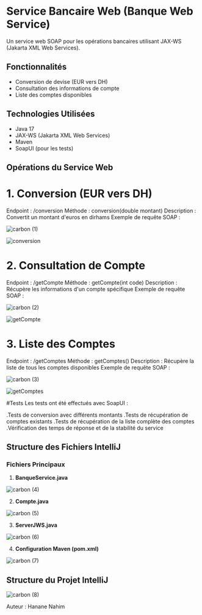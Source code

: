 # Service Bancaire Web (Banque Web Service)

Un service web SOAP pour les opérations bancaires utilisant JAX-WS (Jakarta XML Web Services).

## Fonctionnalités

- Conversion de devise (EUR vers DH)
- Consultation des informations de compte
- Liste des comptes disponibles

## Technologies Utilisées

- Java 17
- JAX-WS (Jakarta XML Web Services)
- Maven
- SoapUI (pour les tests)

## Opérations du Service Web

# 1. Conversion (EUR vers DH)
Endpoint : /conversion
Méthode : conversion(double montant)
Description : Convertit un montant d'euros en dirhams
Exemple de requête SOAP :

![carbon (1)](https://github.com/user-attachments/assets/f5f67f76-ceb6-4487-9c74-b46d3f5365c8)

![conversion](https://github.com/user-attachments/assets/d8feafa0-08ab-4244-84e2-a912fa984c5c)

# 2. Consultation de Compte

Endpoint : /getCompte
Méthode : getCompte(int code)
Description : Récupère les informations d'un compte spécifique
Exemple de requête SOAP : 

![carbon (2)](https://github.com/user-attachments/assets/7841dcb4-1acc-4fe1-9c0c-1e0fcb131ef6)

![getCompte](https://github.com/user-attachments/assets/81b4a51b-c538-4658-9181-86a6cdcd828f)

# 3. Liste des Comptes

Endpoint : /getComptes
Méthode : getComptes()
Description : Récupère la liste de tous les comptes disponibles
Exemple de requête SOAP :

![carbon (3)](https://github.com/user-attachments/assets/b48fb375-352e-4e1b-ad61-e3904010ff89)

![getComptes](https://github.com/user-attachments/assets/32a96f25-a41b-4eca-999e-014018f961cb)

#Tests
Les tests ont été effectués avec SoapUI :

.Tests de conversion avec différents montants
.Tests de récupération de comptes existants
.Tests de récupération de la liste complète des comptes
.Vérification des temps de réponse et de la stabilité du service

## Structure des Fichiers IntelliJ

### Fichiers Principaux
1. **BanqueService.java**

![carbon (4)](https://github.com/user-attachments/assets/22d1a5e7-789b-45ac-b7cf-0d0953003877)

2. **Compte.java**
   
![carbon (5)](https://github.com/user-attachments/assets/12a90825-11e4-45d8-917b-153ef3ee418e)

3. **ServerJWS.java**

![carbon (6)](https://github.com/user-attachments/assets/70261dd6-a6c0-4819-ab26-d37338d4a44a)

4. **Configuration Maven (pom.xml)**

![carbon (7)](https://github.com/user-attachments/assets/f7b9ceb3-e279-407b-b7e2-8df3b4b1e262)

## Structure du Projet IntelliJ

![carbon (8)](https://github.com/user-attachments/assets/c75d349a-57e5-4e57-99bf-4e8cce70119b)

Auteur : Hanane Nahim
